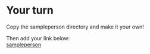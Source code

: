 # Your turn
Copy the sampleperson directory and make it your own!  

Then add your link below:  
[sampleperson](/members/sampleperson)